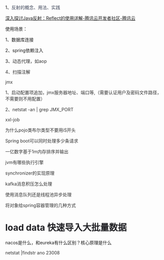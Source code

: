 1、<font style="color:rgb(64, 72, 91);">反射的概念、用法、实践</font>

[深入探讨Java反射：Reflect的使用详解-腾讯云开发者社区-腾讯云](https://cloud.tencent.com/developer/article/2454533)

使用场景：

1、数据库连接

2、spring依赖注入

3、<font style="color:rgb(51, 51, 51);">动态代理，如aop</font>

<font style="color:rgb(51, 51, 51);">4、扫描注解</font>


<font style="color:rgb(51, 51, 51);">jmx</font>

<font style="color:rgb(51, 51, 51);">1、启动配置项追加，jmx服务器地址、端口等,（需要认证用户及密码文件路径，不需要则不用配置）</font>

<font style="color:rgb(51, 51, 51);">2、netstat -an | grep JMX_PORT	</font>

<font style="color:rgb(51, 51, 51);">xxl-job</font>

<font style="color:rgb(51, 51, 51);"></font>

<font style="color:rgb(51, 51, 51);">为什么pojo类布尔类型不要用iS开头</font>

<font style="color:rgb(51, 51, 51);">Spring boot可以同时处理多少条请求</font>

<font style="color:rgb(51, 51, 51);">一亿数字基于1m内存排序并输出</font>

<font style="color:rgb(51, 51, 51);">jvm有哪些执行引擎</font>

<font style="color:rgb(51, 51, 51);">synchronizer的实现原理</font>

<font style="color:rgb(51, 51, 51);">kafka消息积压怎么处理</font>

<font style="color:rgb(51, 51, 51);">使用消息队列还是线程池异步处理</font>

<font style="color:rgb(51, 51, 51);">将对象给spring容器管理的几种方式</font>

# <font style="color:rgb(34, 34, 38);">load data 快速导入大批量数据</font>
nacos是什么，和eureka有什么区别？核心原理是什么

<font style="color:rgb(51, 51, 51);"></font>

<font style="color:rgb(51, 51, 51);">netstat |findstr ano 23008</font>




